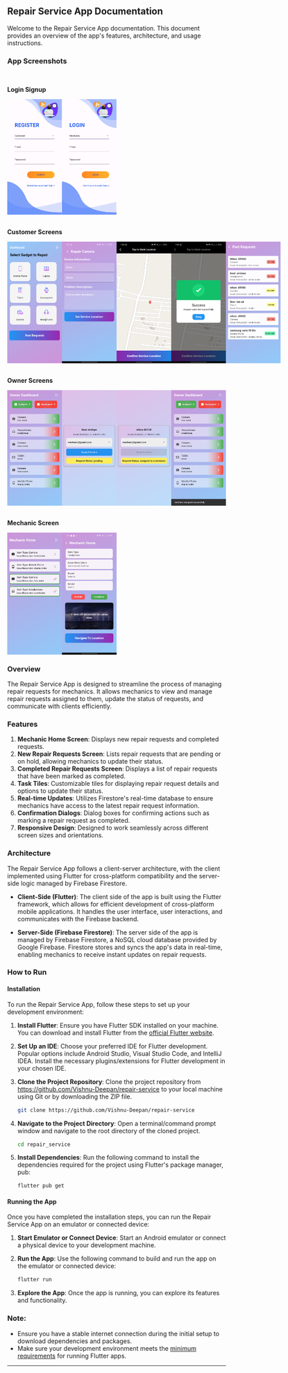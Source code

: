 ## Repair Service App Documentation

Welcome to the Repair Service App documentation. This document provides an overview of the app's features, architecture, and usage instructions.

### App Screenshots

<br>

**Login Signup**
<div style="display:flex;">
  <img src="AppScreenshots/Screenshot_20240505_122920.jpg" alt="Screenshot 1" style="width:25%;">
  <img src="AppScreenshots/Screenshot_20240505_122928.jpg" alt="Screenshot 2" style="width:25%;">
</div>

<br>

**Customer Screens**
<div style="display:flex;">
  <img src="AppScreenshots/Screenshot_20240505_122945.jpg" alt="Screenshot 3" style="width:25%;">
  <img src="AppScreenshots/Screenshot_20240527_130740.png" alt="Screenshot 3" style="width:25%;">
  <img src="AppScreenshots/Screenshot_20240527_130512.png" alt="Screenshot 3" style="width:25%;">
  <img src="AppScreenshots/Screenshot_20240527_130633.png" alt="Screenshot 3" style="width:25%;">
  <img src="AppScreenshots/Screenshot_20240505_153442.jpg" alt="Screenshot 3" style="width:25%;">  
</div>

<br>

**Owner Screens**
<div style="display:flex;">
  <img src="AppScreenshots/Screenshot_20240505_180446.jpg" alt="Screenshot 3" style="width:25%;">
  <img src="AppScreenshots/Screenshot_20240505_180453.jpg" alt="Screenshot 3" style="width:25%;">
  <img src="AppScreenshots/Screenshot_20240505_180528.jpg" alt="Screenshot 3" style="width:25%;">
  <img src="AppScreenshots/Screenshot_20240505_180541.jpg" alt="Screenshot 3" style="width:25%;">
</div>
<br>

**Mechanic Screen**
<div style="display:flex;">
  <img src="AppScreenshots/Screenshot_20240505_200122.jpg" alt="Screenshot 3" style="width:25%;">
  <img src="AppScreenshots/Screenshot_20240527_131625.png" alt="Screenshot 3" style="width:25%;">
</div>


### Overview

The Repair Service App is designed to streamline the process of managing repair requests for mechanics. It allows mechanics to view and manage repair requests assigned to them, update the status of requests, and communicate with clients efficiently.

### Features

1. **Mechanic Home Screen**: Displays new repair requests and completed requests.
2. **New Repair Requests Screen**: Lists repair requests that are pending or on hold, allowing mechanics to update their status.
3. **Completed Repair Requests Screen**: Displays a list of repair requests that have been marked as completed.
4. **Task Tiles**: Customizable tiles for displaying repair request details and options to update their status.
5. **Real-time Updates**: Utilizes Firestore's real-time database to ensure mechanics have access to the latest repair request information.
6. **Confirmation Dialogs**: Dialog boxes for confirming actions such as marking a repair request as completed.
7. **Responsive Design**: Designed to work seamlessly across different screen sizes and orientations.

### Architecture

The Repair Service App follows a client-server architecture, with the client implemented using Flutter for cross-platform compatibility and the server-side logic managed by Firebase Firestore.

- **Client-Side (Flutter)**: The client side of the app is built using the Flutter framework, which allows for efficient development of cross-platform mobile applications. It handles the user interface, user interactions, and communicates with the Firebase backend.
  
- **Server-Side (Firebase Firestore)**: The server side of the app is managed by Firebase Firestore, a NoSQL cloud database provided by Google Firebase. Firestore stores and syncs the app's data in real-time, enabling mechanics to receive instant updates on repair requests.

### How to Run

#### Installation

To run the Repair Service App, follow these steps to set up your development environment:

1. **Install Flutter**: Ensure you have Flutter SDK installed on your machine. You can download and install Flutter from the [official Flutter website](https://flutter.dev/docs/get-started/install).

2. **Set Up an IDE**: Choose your preferred IDE for Flutter development. Popular options include Android Studio, Visual Studio Code, and IntelliJ IDEA. Install the necessary plugins/extensions for Flutter development in your chosen IDE.

3. **Clone the Project Repository**: Clone the project repository from <a>https://github.com/Vishnu-Deepan/repair-service</a> to your local machine using Git or by downloading the ZIP file.

   ```bash
   git clone https://github.com/Vishnu-Deepan/repair-service
   ```

4. **Navigate to the Project Directory**: Open a terminal/command prompt window and navigate to the root directory of the cloned project.

   ```bash
   cd repair_service
   ```

5. **Install Dependencies**: Run the following command to install the dependencies required for the project using Flutter's package manager, pub:

   ```bash
   flutter pub get
   ```

#### Running the App

Once you have completed the installation steps, you can run the Repair Service App on an emulator or connected device:

1. **Start Emulator or Connect Device**: Start an Android emulator or connect a physical device to your development machine.

2. **Run the App**: Use the following command to build and run the app on the emulator or connected device:

   ```bash
   flutter run
   ```

3. **Explore the App**: Once the app is running, you can explore its features and functionality.

### Note:

- Ensure you have a stable internet connection during the initial setup to download dependencies and packages.
- Make sure your development environment meets the [minimum requirements](https://flutter.dev/docs/get-started/install) for running Flutter apps.

---
